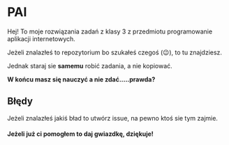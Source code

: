 
# PAI

Hej! To moje rozwiązania zadań z klasy 3 z przedmiotu programowanie aplikacji internetowych. 

Jeżeli znalazłeś to repozytorium bo szukałeś czegoś (😉), to tu znajdziesz.

Jednak staraj sie **samemu** robić zadania, a nie kopiować.

__W końcu masz się nauczyć a nie zdać.....prawda?__

## Błędy
Jeżeli znalazłeś jakiś bład to utwórz issue, na pewno ktoś sie tym zajmie. 


#### Jeżeli już ci pomogłem to daj gwiazdkę, dziękuje!
